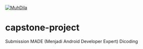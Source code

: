 [![MuhDila](https://app.circleci.com/pipelines/circleci/PLWmn7Yd5bCzK7gd2FzfDC.svg?style=svg)](https://app.circleci.com/pipelines/circleci/PLWmn7Yd5bCzK7gd2FzfDC)
# capstone-project
Submission MADE (Menjadi Android Developer Expert) Dicoding
